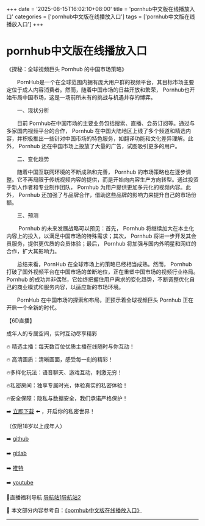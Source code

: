 +++
date = '2025-08-15T16:02:10+08:00'
title = 'pornhub中文版在线播放入口'
categories = ['pornhub中文版在线播放入口']
tags = ['pornhub中文版在线播放入口']
+++

# pornhub中文版在线播放入口

《探秘：全球视频巨头 Pornhub 的中国市场策略》

　　PornHub是一个在全球范围内拥有庞大用户群的视频平台，其目标市场主要定位于成人内容消费者。然而，随着中国市场的日益开放和繁荣， Pornhub也开始布局中国市场，这是一场前所未有的挑战与机遇并存的博弈。

　　一、现状分析

　　目前 Pornhub在中国市场的主要业务包括搜索、直播、会员订阅等。通过与多家国内视频平台的合作， Pornhub 在中国大陆地区上线了多个频道和精选内容，并积极推出一些针对中国市场的特色服务，如翻译功能和文化差异理解。此外， Pornhub 还在中国市场上投放了大量的广告，试图吸引更多的用户。

　　二、变化趋势

　　随着中国互联网环境的不断成熟和完善， Pornhub 的市场策略也在逐步调整。它不再局限于传统视频内容的提供，而是开始向内容生产方向转型。通过投资于新人作者和专业制作团队， Pornhub 为用户提供更加多元化的视频内容。此外， Pornhub 还加强了与品牌合作，借助这些品牌的影响力来提升自己的市场份额。

　　三、预测

　　 Pornhub 的未来发展战略可以预见：首先， Pornhub 将继续加大在本土化内容上的投入，以满足中国市场的特殊需求；其次， Pornhub 将进一步开发其会员服务，提供更优质的会员体验；最后， Pornhub 将加强与国内外明星和网红的合作，扩大其影响力。

　　总结来看，PornHub 在全球市场上的策略已经相当成熟。然而， Pornhub 打破了国外视频平台在中国市场的垄断地位，正在重塑中国市场的视频行业格局。 Pornhub 的成功并非偶然，它始终把握住用户需求的变化趋势，不断调整优化自己的商业模式和服务内容，以适应新的市场环境。

　　PornHub 在中国市场的探索和布局，正预示着全球视频巨头 Pornhub 正在开启一个全新的时代。

【6D直播】

 成年人的专属空间，实时互动尽享精彩

🔥 精选主播：每天数百位优质主播在线随时与你互动！

🔥 高清画质：清晰画面，感受每一刻的精彩！

🔥多样化玩法：语音聊天、游戏互动，刺激无穷！

🔥私密房间：独享专属时光，体验真实的私密体验！

🔥安全保障：隐私与数据安全，我们承诺严格保护！

➡️ [立即下载](https://down123.s3.ap-east-1.amazonaws.com/down/down.html?channelCode=blog) ⬅️ ，开启你的私密世界！

 （仅限18岁以上成年人）

➡️ [github](https://aldult-live.github.io/)

➡️ [gitlab](https://seo-09598d.gitlab.io/)

➡️ [推特](https://x.com/wegame33)

➡️ [youtube](https://www.youtube.com/@6Dlive)

🔞直播福利导航   [导航站1](https://webstack-86085a.gitlab.io/)[导航站2](https://onlygit123-2.github.io/)

📘 本文部分内容参考自：[《pornhub中文版在线播放入口》](https://webstack-hugo-4.pages.dev/)

---
